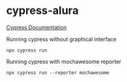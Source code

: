 # cypress-alura

[Cypress Documentation](https://docs.cypress.io/api/table-of-contents)

Running cypress without graphical interface

```
npx cypress run
```

Running cypress with mochawesome reporter

```
npx cypress run --reporter mochawesome
```
